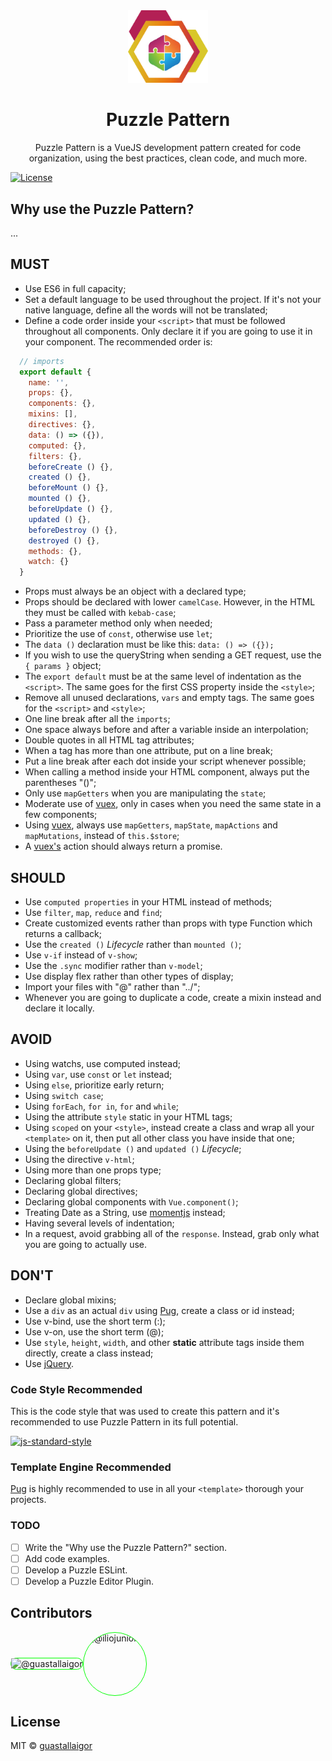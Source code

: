 <div align="center">
  <img src="puzzle.png" width="128px">
  <h1>Puzzle Pattern</h1>
</div>

<p align="center">
  Puzzle Pattern is a VueJS development pattern created for code organization, using the best practices, clean code, and much more.
</p>

[![License](https://img.shields.io/badge/license-MIT-blue.svg)](https://raw.githubusercontent.com/guastallaigor/hare/master/LICENSE)

## Why use the Puzzle Pattern?

...

## MUST

* Use ES6 in full capacity;
* Set a default language to be used throughout the project. If it's not your native language, define all the words will not be translated;
* Define a code order inside your `<script>` that must be followed throughout all components. Only declare it if you are going to use it in your component. The recommended order is:
```javascript
  // imports
  export default {
    name: '',
    props: {},
    components: {},
    mixins: [],
    directives: {},
    data: () => ({}),
    computed: {},
    filters: {},
    beforeCreate () {},
    created () {},
    beforeMount () {},
    mounted () {},
    beforeUpdate () {},
    updated () {},
    beforeDestroy () {},
    destroyed () {},
    methods: {},
    watch: {}
  }
```
* Props must always be an object with a declared type;
* Props should be declared with lower `camelCase`. However, in the HTML they must be called with `kebab-case`;
* Pass a parameter method only when needed;
* Prioritize the use of `const`, otherwise use `let`;
* The `data ()` declaration must be like this: `data: () => ({});`
* If you wish to use the queryString when sending a GET request, use the `{ params }` object;
* The `export default` must be at the same level of indentation as the `<script>`. The same goes for the first CSS property inside the `<style>`;
* Remove all unused declarations, `vars` and empty tags. The same goes for the `<script>` and `<style>`;
* One line break after all the `imports`;
* One space always before and after a variable inside an interpolation;
* Double quotes in all HTML tag attributes;
* When a tag has more than one attribute, put on a line break;
* Put a line break after each dot inside your script whenever possible;
* When calling a method inside your HTML component, always put the parentheses "()";
* Only use `mapGetters` when you are manipulating the `state`;
* Moderate use of [vuex](https://github.com/vuejs/vuex), only in cases when you need the same state in a few components;
* Using [vuex](https://github.com/vuejs/vuex), always use `mapGetters`, `mapState`, `mapActions` and `mapMutations`, instead of `this.$store`;
* A [vuex's](https://github.com/vuejs/vuex) action should always return a promise.

## SHOULD

* Use `computed properties` in your HTML instead of methods;
* Use `filter`, `map`, `reduce` and `find`;
* Create customized events rather than props with type Function which returns a callback;
* Use the `created ()` _Lifecycle_ rather than `mounted ()`;
* Use `v-if` instead of `v-show`;
* Use the `.sync` modifier rather than `v-model`;
* Use display flex rather than other types of display;
* Import your files with "@" rather than "../";
* Whenever you are going to duplicate a code, create a mixin instead and declare it locally.

## AVOID

* Using watchs, use computed instead;
* Using `var`, use `const` or `let` instead;
* Using `else`, prioritize early return;
* Using `switch case`;
* Using `forEach`, `for in`, `for` and `while`;
* Using the attribute `style` static in your HTML tags;
* Using `scoped` on your `<style>`, instead create a class and wrap all your `<template>` on it, then put all other class you have inside that one;
* Using the `beforeUpdate ()` and `updated ()` _Lifecycle_;
* Using the directive `v-html`;
* Using more than one props type;
* Declaring global filters;
* Declaring global directives;
* Declaring global components with `Vue.component()`;
* Treating Date as a String, use [momentjs](https://momentjs.com/) instead;
* Having several levels of indentation;
* In a request, avoid grabbing all of the `response`. Instead, grab only what you are going to actually use.

## DON'T

* Declare global mixins;
* Use a `div` as an actual `div` using [Pug](https://github.com/pugjs/pug), create a class or id instead;
* Use v-bind, use the short term (:);
* Use v-on, use the short term (@);
* Use `style`, `height`, `width`, and other __static__ attribute tags inside them directly, create a class instead;
* Use [jQuery](https://jquery.com/).

### Code Style Recommended

This is the code style that was used to create this pattern and it's recommended to use Puzzle Pattern in its full potential.

[![js-standard-style](https://cdn.rawgit.com/feross/standard/master/badge.svg)](https://github.com/feross/standard)

### Template Engine Recommended

[Pug](https://github.com/pugjs/pug) is highly recommended to use in all your `<template>` thorough your projects.

### TODO

* [ ] Write the "Why use the Puzzle Pattern?" section.
* [ ] Add code examples.
* [ ] Develop a Puzzle ESLint.
* [ ] Develop a Puzzle Editor Plugin.

## Contributors

<div style="display:flex;flex-direction:row;align-items:center">
  <div style="border-radius:80px;border:1px solid #00FF00" width="100px" height="100px">
    <img
      src="https://avatars3.githubusercontent.com/u/22016005?s=460&v=4"
      width="inherit"
      height="inherit"
      alt="@guastallaigor">
  </div>
  <img
    src="https://avatars0.githubusercontent.com/u/13594186?s=460&v=4"
    width="100px"
    height="100px"
    alt="@iliojunior"
    style="border-radius:50%;border:1px solid #00FF00">
</div>

## License

MIT © [guastallaigor](https://github.com/guastallaigor/puzzle-pattern)
